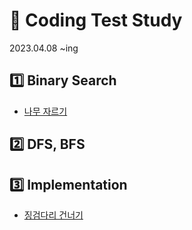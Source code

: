 # :crescent_moon: Coding Test Study
2023.04.08 ~ing

## :one: Binary Search
- [나무 자르기](https://www.acmicpc.net/problem/2805)

## :two: DFS, BFS

## :three: Implementation

- [징검다리 건너기](https://school.programmers.co.kr/learn/courses/30/lessons/64062)